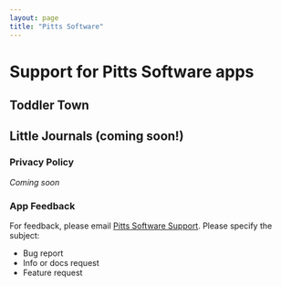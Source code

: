 ```yaml
---
layout: page
title: "Pitts Software"
---
```


# Support for Pitts Software apps



## Toddler Town


## Little Journals (coming soon!)



### Privacy Policy
*Coming soon*



### App Feedback
For feedback, please email [Pitts Software Support](mailto:pitts.software@gmail.com).
Please specify the subject:
- Bug report
- Info or docs request
- Feature request


